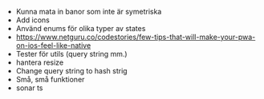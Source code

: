* Kunna mata in banor som inte är symetriska
* Add icons
* Använd enums för olika typer av states
* https://www.netguru.co/codestories/few-tips-that-will-make-your-pwa-on-ios-feel-like-native
* Tester för utils (query string mm.)
* hantera resize
* Change query string to hash strig
* Små, små funktioner
* sonar ts

